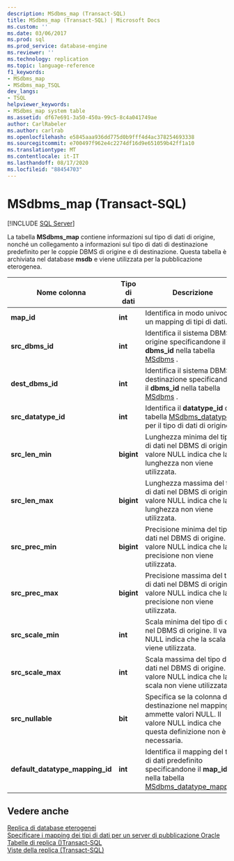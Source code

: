 ```yaml
---
description: MSdbms_map (Transact-SQL)
title: MSdbms_map (Transact-SQL) | Microsoft Docs
ms.custom: ''
ms.date: 03/06/2017
ms.prod: sql
ms.prod_service: database-engine
ms.reviewer: ''
ms.technology: replication
ms.topic: language-reference
f1_keywords:
- MSdbms_map
- MSdbms_map_TSQL
dev_langs:
- TSQL
helpviewer_keywords:
- MSdbms_map system table
ms.assetid: df67e691-3a50-450a-99c5-8c4a041749ae
author: CarlRabeler
ms.author: carlrab
ms.openlocfilehash: e5845aaa936dd775d0b9fff4d4ac378254693338
ms.sourcegitcommit: e700497f962e4c2274df16d9e651059b42ff1a10
ms.translationtype: MT
ms.contentlocale: it-IT
ms.lasthandoff: 08/17/2020
ms.locfileid: "88454703"
---
```

# <a name="msdbms_map-transact-sql"></a>MSdbms_map (Transact-SQL)
[!INCLUDE [SQL Server](../../includes/applies-to-version/sqlserver.md)]

  La tabella **MSdbms_map** contiene informazioni sul tipo di dati di origine, nonché un collegamento a informazioni sul tipo di dati di destinazione predefinito per le coppie DBMS di origine e di destinazione. Questa tabella è archiviata nel database **msdb** e viene utilizzata per la pubblicazione eterogenea.  
  
|Nome colonna|Tipo di dati|Descrizione|  
|-----------------|---------------|-----------------|  
|**map_id**|**int**|Identifica in modo univoco un mapping di tipi di dati.|  
|**src_dbms_id**|**int**|Identifica il sistema DBMS di origine specificandone il **dbms_id** nella tabella [MSdbms](../../relational-databases/system-tables/msdbms-transact-sql.md) .|  
|**dest_dbms_id**|**int**|Identifica il sistema DBMS di destinazione specificandone il **dbms_id** nella tabella [MSdbms](../../relational-databases/system-tables/msdbms-transact-sql.md) .|  
|**src_datatype_id**|**int**|Identifica il **datatype_id** dalla tabella [MSdbms_datatype](../../relational-databases/system-tables/msdbms-datatype-transact-sql.md) per il tipo di dati di origine.|  
|**src_len_min**|**bigint**|Lunghezza minima del tipo di dati nel DBMS di origine. Il valore NULL indica che la lunghezza non viene utilizzata.|  
|**src_len_max**|**bigint**|Lunghezza massima del tipo di dati nel DBMS di origine. Il valore NULL indica che la lunghezza non viene utilizzata.|  
|**src_prec_min**|**bigint**|Precisione minima del tipo di dati nel DBMS di origine. Il valore NULL indica che la precisione non viene utilizzata.|  
|**src_prec_max**|**bigint**|Precisione massima del tipo di dati nel DBMS di origine. Il valore NULL indica che la precisione non viene utilizzata.|  
|**src_scale_min**|**int**|Scala minima del tipo di dati nel DBMS di origine. Il valore NULL indica che la scala non viene utilizzata.|  
|**src_scale_max**|**int**|Scala massima del tipo di dati nel DBMS di origine. Il valore NULL indica che la scala non viene utilizzata.|  
|**src_nullable**|**bit**|Specifica se la colonna di destinazione nel mapping ammette valori NULL. Il valore NULL indica che questa definizione non è necessaria.|  
|**default_datatype_mapping_id**|**int**|Identifica il mapping del tipo di dati predefinito specificandone il **map_id** nella tabella [MSdbms_datatype_mapping](../../relational-databases/system-tables/msdbms-datatype-mapping-transact-sql.md).|  
  
## <a name="see-also"></a>Vedere anche  
 [Replica di database eterogenei](../../relational-databases/replication/non-sql/heterogeneous-database-replication.md)   
 [Specificare i mapping dei tipi di dati per un server di pubblicazione Oracle](../../relational-databases/replication/publish/specify-data-type-mappings-for-an-oracle-publisher.md)   
 [Tabelle di replica &#40;&#41;Transact-SQL ](../../relational-databases/system-tables/replication-tables-transact-sql.md)   
 [Viste della replica &#40;Transact-SQL&#41;](../../relational-databases/system-views/replication-views-transact-sql.md)  
  
  
